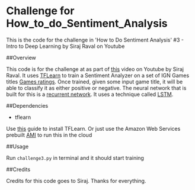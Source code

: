 # Challenge for How_to_do_Sentiment_Analysis
This is the code for the challenge in 'How to Do Sentiment Analysis' #3 - Intro to Deep Learning by Siraj Raval on Youtube


##Overview

This code is for the challenge at as part of [this](https://youtu.be/si8zZHkufRY) video on Youtube by Siraj Raval. It uses [TFLearn](http://tflearn.org/) to train a Sentiment Analyzer on a set of IGN Games titles [Games ratings](https://www.kaggle.com/egrinstein/20-years-of-games). Once trained, given some input game title, it will be able to classify it as either positive or negative. The neural network that is built for this is a [recurrent network](https://en.wikipedia.org/wiki/Recurrent_neural_network). It uses a technique called [LSTM](http://colah.github.io/posts/2015-08-Understanding-LSTMs/).

##Dependencies

* tflearn

Use [this](http://tflearn.org/installation/) guide to install TFLearn. Or just use the Amazon Web Services prebuilt [AMI](https://aws.amazon.com/marketplace/pp/B01EYKBEQ0/ref=_ptnr_wp_blog_post) to run this in the cloud


##Usage

Run ``challenge3.py`` in terminal and it should start training


##Credits

Credits for this code goes to Siraj. Thanks for everything.
